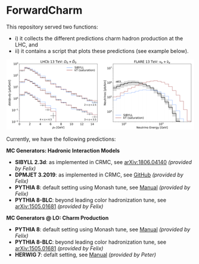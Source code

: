 # ForwardCharm

This repository served two functions: 
- i) it collects the different predictions charm hadron production at the LHC, and
- ii) it contains a script that plots these predictions (see example below). 

![Example Spectra](https://github.com/KlingFelix/ForwardCharm/blob/main/figures/Example.png)

Currently, we have the following predictions:

**MC Generators: Hadronic Interaction Models**
 - **SIBYLL 2.3d**: as implemented in CRMC, see [arXiv:1806.04140](https://arxiv.org/abs/1806.04140)  *(provided by Felix)*
 - **DPMJET 3.2019**: as implemented in CRMC, see [GitHub](https://github.com/DPMJET/DPMJET) *(provided by Felix)*
 - **PYTHIA 8**: default setting using Monash tune, see [Manual](https://pythia.org/manuals/pythia8245/Welcome.html) *(provided by Felix)*
 - **PYTHIA 8-BLC**: beyond leading color hadronization tune, see [arXiv:1505.01681](https://arxiv.org/abs/1505.01681) *(provided by Felix)*
 
 **MC Generators @ LO: Charm Production**
 - **PYTHIA 8**: default setting using Monash tune, see [Manual](https://pythia.org/manuals/pythia8245/Welcome.html) *(provided by Felix)*
 - **PYTHIA 8-BLC**: beyond leading color hadronization tune, see [arXiv:1505.01681](https://arxiv.org/abs/1505.01681) *(provided by Felix)*
 - **HERWIG 7**: defalt setting, see [Manual](https://herwig.hepforge.org/) *(provided by Peter)*
 
